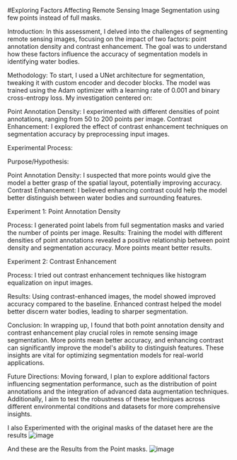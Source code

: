 
#Exploring Factors Affecting Remote Sensing Image Segmentation using few points instead of full masks.

Introduction:
In this assessment, I delved into the challenges of segmenting remote sensing images, focusing on the impact of two factors: point annotation density and contrast enhancement. The goal was to understand how these factors influence the accuracy of segmentation models in identifying water bodies.

Methodology:
To start, I used a UNet architecture for segmentation, tweaking it with custom encoder and decoder blocks. The model was trained using the Adam optimizer with a learning rate of 0.001 and binary cross-entropy loss. My investigation centered on:

Point Annotation Density: I experimented with different densities of point annotations, ranging from 50 to 200 points per image.
Contrast Enhancement: I explored the effect of contrast enhancement techniques on segmentation accuracy by preprocessing input images.

Experimental Process:

Purpose/Hypothesis:

Point Annotation Density: I suspected that more points would give the model a better grasp of the spatial layout, potentially improving accuracy.
Contrast Enhancement: I believed enhancing contrast could help the model better distinguish between water bodies and surrounding features.

Experiment 1: Point Annotation Density

Process: I generated point labels from full segmentation masks and varied the number of points per image.
Results: Training the model with different densities of point annotations revealed a positive relationship between point density and segmentation accuracy. More points meant better results.

Experiment 2: Contrast Enhancement

Process: I tried out contrast enhancement techniques like histogram equalization on input images.

Results: Using contrast-enhanced images, the model showed improved accuracy compared to the baseline. Enhanced contrast helped the model better discern water bodies, leading to sharper segmentation.

Conclusion:
In wrapping up, I found that both point annotation density and contrast enhancement play crucial roles in remote sensing image segmentation. More points mean better accuracy, and enhancing contrast can significantly improve the model's ability to distinguish features. These insights are vital for optimizing segmentation models for real-world applications.

Future Directions:
Moving forward, I plan to explore additional factors influencing segmentation performance, such as the distribution of point annotations and the integration of advanced data augmentation techniques. Additionally, I aim to test the robustness of these techniques across different environmental conditions and datasets for more comprehensive insights.


I also Experimented with the original masks of the dataset here are the results
![image](https://github.com/Mreeb/Segmentation-using-Point-Annotation_or_incomplete_tagging_UNet/assets/103059817/f34920b2-b813-4eda-ac2a-00868b658150)


And these are the Results from the Point masks.
![image](https://github.com/Mreeb/Segmentation-using-Point-Annotation_or_incomplete_tagging_UNet/assets/103059817/e7392c69-bb9b-4816-8133-c19ff8bbe38e)


